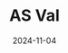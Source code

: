 ---
title: AS Val
date: 2024-11-04

weapon: 
-
    primary: Max Level
    item: Level 42
-
    primary: MP Military Camo's
    item: 100 Headshots  
-
    primary: MP Special Camo 1
    item: 50 kills using Blue Specialty
-
    primary: MP Special Camo 2
    item: 30 Hipfire kills
-
    primary: MP Gold Camo
    item: 10 double kills or better
-
    primary: ZM Military Camo's
    item: 2000 Critical Kills
-
    primary: ZM Special Camo 1
    item: 30 Parasite kills
-
    primary: ZM Special Camo 2
    item: 300 kills with Dead Wire equipped
-
    primary: ZM Mystic Gold Camo
    item: 10 kills rapidly 15 times
-
    primary: Terminus Location
    item: Sea Caves
-
    primary: Uncommon (Green)
    item: 1750
-
    primary: Rare (Blue)
    item: 2750
# -
#     primary: Epic (Purple)
#     item: 
-
    primary: Legendary (Orange)
    item: 6250

tags: weaponBuild
---
